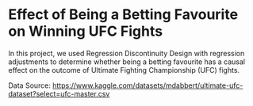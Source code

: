 # Effect of Being a Betting Favourite on Winning UFC Fights

In this project, we used Regression Discontinuity Design with regression adjustments to determine whether being a betting favourite has a causal effect on the outcome of Ultimate Fighting Championship (UFC) fights. 

Data Source: https://www.kaggle.com/datasets/mdabbert/ultimate-ufc-dataset?select=ufc-master.csv
